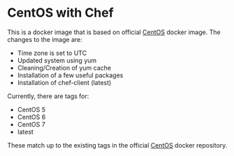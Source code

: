 # CentOS with Chef

This is a docker image that is based on official [CentOS](https://registry.hub.docker.com/_/centos/) docker image. The changes to the image are:

* Time zone is set to UTC
* Updated system using yum
* Cleaning/Creation of yum cache
* Installation of a few useful packages
* Installation of chef-client (latest)

Currently, there are tags for:

* CentOS 5
* CentOS 6
* CentOS 7
* latest

These match up to the existing tags in the official [CentOS](https://registry.hub.docker.com/_/centos/tags/manage/) docker repository.
